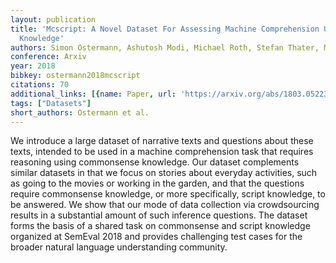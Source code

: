```yaml
---
layout: publication
title: 'Mcscript: A Novel Dataset For Assessing Machine Comprehension Using Script
  Knowledge'
authors: Simon Ostermann, Ashutosh Modi, Michael Roth, Stefan Thater, Manfred Pinkal
conference: Arxiv
year: 2018
bibkey: ostermann2018mcscript
citations: 70
additional_links: [{name: Paper, url: 'https://arxiv.org/abs/1803.05223'}]
tags: ["Datasets"]
short_authors: Ostermann et al.
---
```

We introduce a large dataset of narrative texts and questions about these
texts, intended to be used in a machine comprehension task that requires
reasoning using commonsense knowledge. Our dataset complements similar datasets
in that we focus on stories about everyday activities, such as going to the
movies or working in the garden, and that the questions require commonsense
knowledge, or more specifically, script knowledge, to be answered. We show that
our mode of data collection via crowdsourcing results in a substantial amount
of such inference questions. The dataset forms the basis of a shared task on
commonsense and script knowledge organized at SemEval 2018 and provides
challenging test cases for the broader natural language understanding
community.